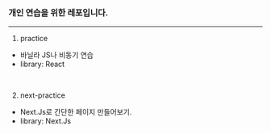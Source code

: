 ### 개인 연습을 위한 레포입니다.

---

1. practice

- 바닐라 JS나 비동기 연습
- library: React

<br/>

2. next-practice

- Next.Js로 간단한 페이지 만들어보기.
- library: Next.Js

<br/>

